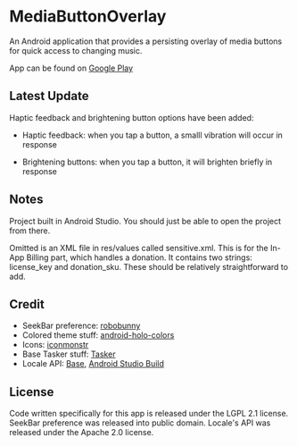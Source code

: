 MediaButtonOverlay
==================

An Android application that provides a persisting overlay of media buttons for quick access to changing music.

App can be found on [Google Play](https://play.google.com/store/apps/details?id=com.mikekorcha.mediabuttonoverlay)

Latest Update
-------------
Haptic feedback and brightening button options have been added:

* Haptic feedback: when you tap a button, a smalll vibration will occur in response

* Brightening buttons: when you tap a button, it will brighten briefly in response


Notes
-----

Project built in Android Studio. You should just be able to open the project from there. 

Omitted is an XML file in res/values called sensitive.xml. This is for the In-App Billing part, which handles a donation. It contains two strings: license\_key and donation\_sku. These should be relatively straightforward to add.

Credit
------

* SeekBar preference: [robobunny](http://robobunny.com/wp/2013/08/24/android-seekbar-preference-v2/)
* Colored theme stuff: [android-holo-colors](http://android-holo-colors.com/)
* Icons: [iconmonstr](http://iconmonstr.com/)
* Base Tasker stuff: [Tasker](http://tasker.dinglisch.net/developers.html)
* Locale API: [Base](http://www.twofortyfouram.com/developer.html), [Android Studio Build](https://github.com/mkorcha/AndroidStudio-LocaleAPI)

License
-------

Code written specifically for this app is released under the LGPL 2.1 license. SeekBar preference was released into public domain. Locale's API was released under the Apache 2.0 license. 